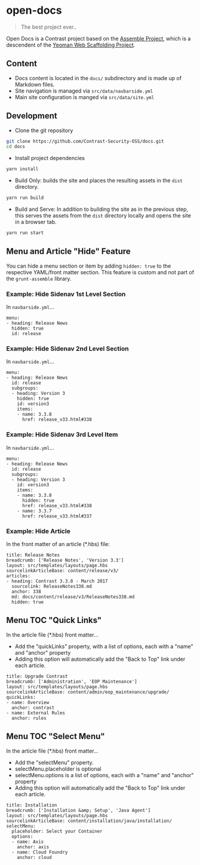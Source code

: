 # open-docs

> The best project ever..

Open Docs is a Contrast project based on the [Assemble Project](http://assemble.io/), which is a descendent of the [Yeoman Web Scaffolding Project](http://yeoman.io).

## Content

* Docs content is located in the `docs/` subdirectory and is made up of Markdown files.
* Site navigation is managed via `src/data/navbarside.yml`
* Main site configuration is manged via `src/data/site.yml`

## Development

- Clone the git repository

```bash
git clone https://github.com/Contrast-Security-OSS/docs.git
cd docs
```

- Install project dependencies

```bash
yarn install
```

- Build Only: builds the site and places the resulting assets in the `dist` directory.

```bash
yarn run build
```

- Build and Serve: In addition to building the site as in the previous step, this serves the assets from the `dist` directory locally and opens the site in a browser tab.

```bash
yarn run start
```

## Menu and Article "Hide" Feature

You can hide a menu section or item by adding `hidden: true` to the respective YAML/front matter section.
This feature is custom and not part of the `grunt-assemble` library.

### Example: Hide Sidenav 1st Level Section

In `navbarside.yml`...

    menu:
    - heading: Release News
      hidden: true
      id: release

### Example: Hide Sidenav 2nd Level Section

In `navbarside.yml`...

    menu:
    - heading: Release News
      id: release
      subgroups:
      - heading: Version 3
        hidden: true
        id: version3
        items:
        - name: 3.3.8
          href: release_v33.html#338

### Example: Hide Sidenav 3rd Level Item

In `navbarside.yml`...

    menu:
    - heading: Release News
      id: release
      subgroups:
      - heading: Version 3
        id: version3
        items:
        - name: 3.3.8
          hidden: true
          href: release_v33.html#338
        - name: 3.3.7
          href: release_v33.html#337

### Example: Hide Article

In the front matter of an article (\*.hbs) file:

    title: Release Notes
    breadcrumb: ['Release Notes', 'Version 3.3']
    layout: src/templates/layouts/page.hbs
    sourcelinkArticleBase: content/release/v3/
    articles:
    - heading: Contrast 3.3.8 - March 2017
      sourcelink: ReleaseNotes338.md
      anchor: 338
      md: docs/content/release/v3/ReleaseNotes338.md
      hidden: true

## Menu TOC "Quick Links"

In the article file (\*.hbs) front matter...

- Add the "quickLinks" property, with a list of options, each with a "name" and "anchor" property
- Adding this option will automatically add the "Back to Top" link under each article.

```
title: Upgrade Contrast
breadcrumb: ['Administration', 'EOP Maintenance']
layout: src/templates/layouts/page.hbs
sourcelinkArticleBase: content/admin/eop_maintenance/upgrade/
quickLinks:
- name: Overview
  anchor: contrast
- name: External Rules
  anchor: rules
```

## Menu TOC "Select Menu"

In the article file (\*.hbs) front matter...

- Add the "selectMenu" property.
- selectMenu.placeholder is optional
- selectMenu.options is a list of options, each with a "name" and "anchor" property
- Adding this option will automatically add the "Back to Top" link under each article.

```
title: Installation
breadcrumb: ['Installation &amp; Setup', 'Java Agent']
layout: src/templates/layouts/page.hbs
sourcelinkArticleBase: content/installation/java/installation/
selectMenu:
  placeholder: Select your Container
  options:
  - name: Axis
    anchor: axis
  - name: Cloud Foundry
    anchor: cloud
```

